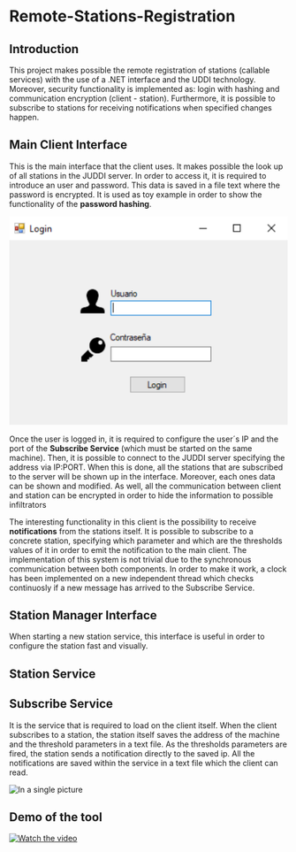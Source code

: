 # Remote-Stations-Registration

## Introduction

This project makes possible the remote registration of stations (callable services) with the use of a .NET interface and the UDDI technology. Moreover, security functionality is implemented as: login with hashing and communication encryption (client - station). Furthermore, it is possible to subscribe to stations for receiving notifications when specified changes happen.

## Main Client Interface

This is the main interface that the client uses. It makes possible the look up of all stations in the JUDDI server. In order to access it, it is required to introduce an user and password. This data is saved in a file text where the password is encrypted. It is used as toy example in order to show the functionality of the **password hashing**.

![In a single picture](https://raw.githubusercontent.com/danielallhoff/Remote-Stations-Registration/master/raw_images/login.png)

Once the user is logged in, it is required to configure the user´s IP and the port of the **Subscribe Service** (which must be started on the same machine). Then, it is possible to connect to the JUDDI server specifying the address via IP:PORT. When this is done, all the stations that are subscribed to the server will be shown up in the interface. Moreover, each ones data can be shown and modified. As well, all the communication between client and station can be encrypted in order to hide the information to possible infiltrators

The interesting functionality in this client is the possibility to receive **notifications** from the stations itself. It is possible to subscribe to a concrete station, specifying which parameter and which are the thresholds values of it in order to emit the notification to the main client. The implementation of this system is not trivial due to the synchronous communication between both components. In order to make it work, a clock has been implemented on a new independent thread which checks continuosly  if a new message has arrived to the Subscribe Service. 

## Station Manager Interface

When starting a new station service, this interface is useful in order to configure the station fast and visually.

## Station Service

## Subscribe Service

It is the service that is required to load on the client itself. When the client subscribes to a station, the station itself saves the address of the machine and the threshold parameters in a text file. As the thresholds parameters are fired, the station sends a notification directly to the saved ip. All the notifications are saved within the service in a text file which the client can read.


![In a single picture](https://raw.githubusercontent.com/danielallhoff/Action-Manual-Tagger/master/raw_images/uml.png)


## Demo of the tool
[![Watch the video](https://img.youtube.com/vi/6sgwJqkNpR4/0.jpg)](https://youtu.be/6sgwJqkNpR4)

